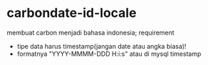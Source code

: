 # carbondate-id-locale
membuat carbon menjadi bahasa indonesia;
requirement
- tipe data harus timestamp(jangan date atau angka biasa)!
- formatnya "YYYY-MMMM-DDD H:i:s" atau di mysql timestamp
